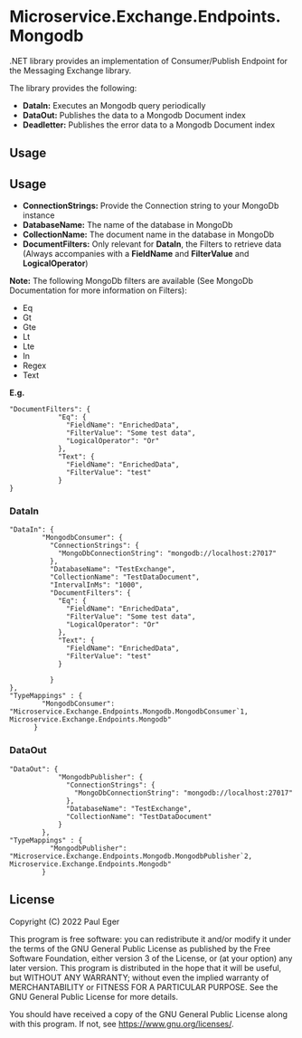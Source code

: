 # Microservice.Exchange.Endpoints.Mongodb

.NET library provides an implementation of Consumer/Publish Endpoint for the Messaging Exchange library.

The library provides the following:
- **DataIn:** Executes an Mongodb query periodically
- **DataOut:** Publishes the data to a Mongodb Document index
- **Deadletter:** Publishes the error data to a Mongodb Document index

## Usage

## Usage

- **ConnectionStrings:** Provide the Connection string to your MongoDb instance
- **DatabaseName:** The name of the database in MongoDb
- **CollectionName:** The document name in the database in MongoDb
- **DocumentFilters:** Only relevant for **DataIn**, the Filters to retrieve data (Always accompanies with a **FieldName** and **FilterValue** and **LogicalOperator**)

**Note:** The following MongoDb filters are available (See MongoDb Documentation for more information on Filters):

- Eq
- Gt
- Gte
- Lt
- Lte
- In
- Regex
- Text

**E.g.**
```
"DocumentFilters": {
            "Eq": {
              "FieldName": "EnrichedData",
              "FilterValue": "Some test data", 
              "LogicalOperator": "Or"
            },
            "Text": {
              "FieldName": "EnrichedData",
              "FilterValue": "test"
            }
}
```

### DataIn

```
"DataIn": {
        "MongodbConsumer": {
          "ConnectionStrings": {
            "MongoDbConnectionString": "mongodb://localhost:27017"
          },
          "DatabaseName": "TestExchange",
          "CollectionName": "TestDataDocument",
          "IntervalInMs": "1000",
          "DocumentFilters": {
            "Eq": {
              "FieldName": "EnrichedData",
              "FilterValue": "Some test data", 
              "LogicalOperator": "Or"
            },
            "Text": {
              "FieldName": "EnrichedData",
              "FilterValue": "test"
            }

          }
},
"TypeMappings" : {
        "MongodbConsumer": "Microservice.Exchange.Endpoints.Mongodb.MongodbConsumer`1, Microservice.Exchange.Endpoints.Mongodb"
      }      
```

### DataOut

```
"DataOut": {
            "MongodbPublisher": {
              "ConnectionStrings": {
                "MongoDbConnectionString": "mongodb://localhost:27017"
              },
              "DatabaseName": "TestExchange",
              "CollectionName": "TestDataDocument"
            }
        },
"TypeMappings" : {
          "MongodbPublisher": "Microservice.Exchange.Endpoints.Mongodb.MongodbPublisher`2, Microservice.Exchange.Endpoints.Mongodb"
        }    
```


## License

Copyright (C) 2022  Paul Eger

This program is free software: you can redistribute it and/or modify
it under the terms of the GNU General Public License as published by
the Free Software Foundation, either version 3 of the License, or
(at your option) any later version.
This program is distributed in the hope that it will be useful,
but WITHOUT ANY WARRANTY; without even the implied warranty of
MERCHANTABILITY or FITNESS FOR A PARTICULAR PURPOSE.  See the
GNU General Public License for more details.

You should have received a copy of the GNU General Public License
along with this program.  If not, see <https://www.gnu.org/licenses/>.